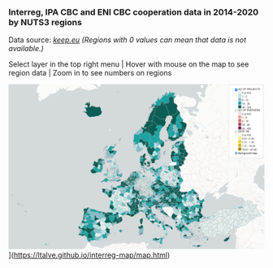 ### Interreg, IPA CBC and ENI CBC cooperation data in 2014-2020 by NUTS3 regions ###

Data source: *[keep.eu](https://keep.eu) (Regions with 0 values can mean that data is not available.)*  

Select layer in the top right menu \| Hover with mouse on the map to see region data \| Zoom in to see numbers on regions  

![Click for a full-screen interactive map](images/interreg_map.png)](https://ltalve.github.io/interreg-map/map.html)
